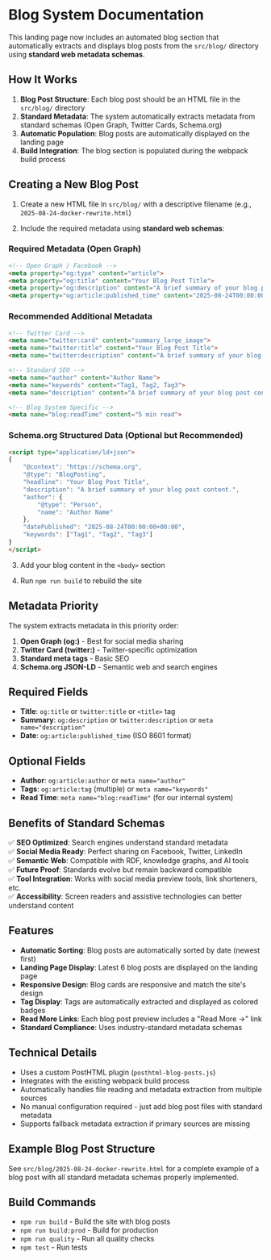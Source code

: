 # Blog System Documentation

This landing page now includes an automated blog section that automatically extracts and displays blog posts from the `src/blog/` directory using **standard web metadata schemas**.

## How It Works

1. **Blog Post Structure**: Each blog post should be an HTML file in the `src/blog/` directory
2. **Standard Metadata**: The system automatically extracts metadata from standard schemas (Open Graph, Twitter Cards, Schema.org)
3. **Automatic Population**: Blog posts are automatically displayed on the landing page
4. **Build Integration**: The blog section is populated during the webpack build process

## Creating a New Blog Post

1. Create a new HTML file in `src/blog/` with a descriptive filename (e.g., `2025-08-24-docker-rewrite.html`)

2. Include the required metadata using **standard web schemas**:

### **Required Metadata (Open Graph)**
```html
<!-- Open Graph / Facebook -->
<meta property="og:type" content="article">
<meta property="og:title" content="Your Blog Post Title">
<meta property="og:description" content="A brief summary of your blog post content.">
<meta property="og:article:published_time" content="2025-08-24T00:00:00+00:00">
```

### **Recommended Additional Metadata**
```html
<!-- Twitter Card -->
<meta name="twitter:card" content="summary_large_image">
<meta name="twitter:title" content="Your Blog Post Title">
<meta name="twitter:description" content="A brief summary of your blog post content.">

<!-- Standard SEO -->
<meta name="author" content="Author Name">
<meta name="keywords" content="Tag1, Tag2, Tag3">
<meta name="description" content="A brief summary of your blog post content.">

<!-- Blog System Specific -->
<meta name="blog:readTime" content="5 min read">
```

### **Schema.org Structured Data (Optional but Recommended)**
```html
<script type="application/ld+json">
{
    "@context": "https://schema.org",
    "@type": "BlogPosting",
    "headline": "Your Blog Post Title",
    "description": "A brief summary of your blog post content.",
    "author": {
        "@type": "Person",
        "name": "Author Name"
    },
    "datePublished": "2025-08-24T00:00:00+00:00",
    "keywords": ["Tag1", "Tag2", "Tag3"]
}
</script>
```

3. Add your blog content in the `<body>` section

4. Run `npm run build` to rebuild the site

## Metadata Priority

The system extracts metadata in this priority order:
1. **Open Graph (og:)** - Best for social media sharing
2. **Twitter Card (twitter:)** - Twitter-specific optimization
3. **Standard meta tags** - Basic SEO
4. **Schema.org JSON-LD** - Semantic web and search engines

## Required Fields

- **Title**: `og:title` or `twitter:title` or `<title>` tag
- **Summary**: `og:description` or `twitter:description` or `meta name="description"`
- **Date**: `og:article:published_time` (ISO 8601 format)

## Optional Fields

- **Author**: `og:article:author` or `meta name="author"`
- **Tags**: `og:article:tag` (multiple) or `meta name="keywords"`
- **Read Time**: `meta name="blog:readTime"` (for our internal system)

## Benefits of Standard Schemas

✅ **SEO Optimized**: Search engines understand standard metadata  
✅ **Social Media Ready**: Perfect sharing on Facebook, Twitter, LinkedIn  
✅ **Semantic Web**: Compatible with RDF, knowledge graphs, and AI tools  
✅ **Future Proof**: Standards evolve but remain backward compatible  
✅ **Tool Integration**: Works with social media preview tools, link shorteners, etc.  
✅ **Accessibility**: Screen readers and assistive technologies can better understand content  

## Features

- **Automatic Sorting**: Blog posts are automatically sorted by date (newest first)
- **Landing Page Display**: Latest 6 blog posts are displayed on the landing page
- **Responsive Design**: Blog cards are responsive and match the site's design
- **Tag Display**: Tags are automatically extracted and displayed as colored badges
- **Read More Links**: Each blog post preview includes a "Read More →" link
- **Standard Compliance**: Uses industry-standard metadata schemas

## Technical Details

- Uses a custom PostHTML plugin (`posthtml-blog-posts.js`)
- Integrates with the existing webpack build process
- Automatically handles file reading and metadata extraction from multiple sources
- No manual configuration required - just add blog post files with standard metadata
- Supports fallback metadata extraction if primary sources are missing

## Example Blog Post Structure

See `src/blog/2025-08-24-docker-rewrite.html` for a complete example of a blog post with all standard metadata schemas properly implemented.

## Build Commands

- `npm run build` - Build the site with blog posts
- `npm run build:prod` - Build for production
- `npm run quality` - Run all quality checks
- `npm test` - Run tests
